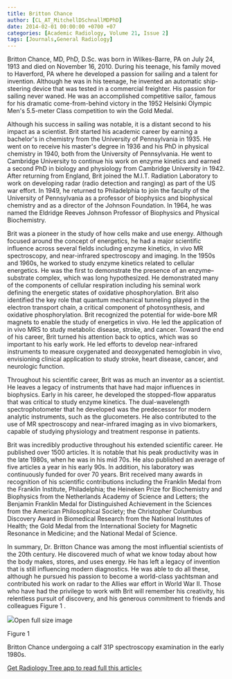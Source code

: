 ```yaml
---
title: Britton Chance
author: [CL_AT_MitchellDSchnallMDPhD]
date: 2014-02-01 00:00:00 +0700 +07
categories: [Academic Radiology, Volume 21, Issue 2]
tags: [Journals,General Radiology]
---
```

Britton Chance, MD, PhD, D.Sc. was born in Wilkes-Barre, PA on July 24, 1913 and died on November 16, 2010. During his teenage, his family moved to Haverford, PA where he developed a passion for sailing and a talent for invention. Although he was in his teenage, he invented an automatic ship-steering device that was tested in a commercial freighter. His passion for sailing never waned. He was an accomplished competitive sailor, famous for his dramatic come-from-behind victory in the 1952 Helsinki Olympic Men's 5.5-meter Class competition to win the Gold Medal.

Although his success in sailing was notable, it is a distant second to his impact as a scientist. Brit started his academic career by earning a bachelor's in chemistry from the University of Pennsylvania in 1935. He went on to receive his master's degree in 1936 and his PhD in physical chemistry in 1940, both from the University of Pennsylvania. He went to Cambridge University to continue his work on enzyme kinetics and earned a second PhD in biology and physiology from Cambridge University in 1942. After returning from England, Brit joined the M.I.T. Radiation Laboratory to work on developing radar (radio detection and ranging) as part of the US war effort. In 1949, he returned to Philadelphia to join the faculty of the University of Pennsylvania as a professor of biophysics and biophysical chemistry and as a director of the Johnson Foundation. In 1964, he was named the Eldridge Reeves Johnson Professor of Biophysics and Physical Biochemistry.

Brit was a pioneer in the study of how cells make and use energy. Although focused around the concept of energetics, he had a major scientific influence across several fields including enzyme kinetics, in vivo MR spectroscopy, and near-infrared spectroscopy and imaging. In the 1950s and 1960s, he worked to study enzyme kinetics related to cellular energetics. He was the first to demonstrate the presence of an enzyme–substrate complex, which was long hypothesized. He demonstrated many of the components of cellular respiration including his seminal work defining the energetic states of oxidative phosphorylation. Brit also identified the key role that quantum mechanical tunneling played in the electron transport chain, a critical component of photosynthesis, and oxidative phosphorylation. Brit recognized the potential for wide-bore MR magnets to enable the study of energetics in vivo. He led the application of in vivo MRS to study metabolic disease, stroke, and cancer. Toward the end of his career, Brit turned his attention back to optics, which was so important to his early work. He led efforts to develop near-infrared instruments to measure oxygenated and deoxygenated hemoglobin in vivo, envisioning clinical application to study stroke, heart disease, cancer, and neurologic function.

Throughout his scientific career, Brit was as much an inventor as a scientist. He leaves a legacy of instruments that have had major influences in biophysics. Early in his career, he developed the stopped-flow apparatus that was critical to study enzyme kinetics. The dual-wavelength spectrophotometer that he developed was the predecessor for modern analytic instruments, such as the glucometers. He also contributed to the use of MR spectroscopy and near-infrared imaging as in vivo biomarkers, capable of studying physiology and treatment response in patients.

Brit was incredibly productive throughout his extended scientific career. He published over 1500 articles. It is notable that his peak productivity was in the late 1980s, when he was in his mid 70s. He also published an average of five articles a year in his early 90s. In addition, his laboratory was continuously funded for over 70 years. Brit received many awards in recognition of his scientific contributions including the Franklin Medal from the Franklin Institute, Philadelphia; the Heineken Prize for Biochemistry and Biophysics from the Netherlands Academy of Science and Letters; the Benjamin Franklin Medal for Distinguished Achievement in the Sciences from the American Philosophical Society; the Christopher Columbus Discovery Award in Biomedical Research from the National Institutes of Health; the Gold Medal from the International Society for Magnetic Resonance in Medicine; and the National Medal of Science.

In summary, Dr. Britton Chance was among the most influential scientists of the 20th century. He discovered much of what we know today about how the body makes, stores, and uses energy. He has left a legacy of invention that is still influencing modern diagnostics. He was able to do all these, although he pursued his passion to become a world-class yachtsman and contributed his work on radar to the Allies war effort in World War II. Those who have had the privilege to work with Brit will remember his creativity, his relentless pursuit of discovery, and his generous commitment to friends and colleagues  Figure 1 .

![](https://d1niluoi1dd30v.cloudfront.net/10766332/S1076633213X00133/S107663321300545X/gr1.jpg?Signature=X9Mb8K4WVNi%7E3oV9UXTF2WvzxtzDhzrjXXj59MPE58O35-OLuAXa1T4LlcRKoGmO2Cl9rUvd7M1STMlsF3VSexUB3rg%7EBjsUvKUd%7E1xQypbPuqygjaodm8aIDcuNTicWdQj%7EsJ9K3T8Mp5KwF9QwTjqsedT-LvcARje5nzZuGS8_&Expires=1669579513&Key-Pair-Id=APKAICLNFGBCWWYGVIZQ)Open full size image

Figure 1


Britton Chance undergoing a calf 31P spectroscopy examination in the early 1980s.


[Get Radiology Tree app to read full this article<](https://clinicalpub.com/app)